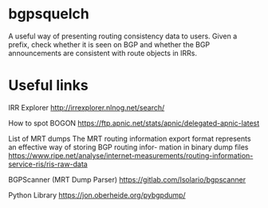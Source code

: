 # bgpsquelch

A useful way of presenting routing consistency data to users.  Given a prefix, check whether it is seen on BGP and whether the BGP announcements are consistent with route objects in IRRs.

# Useful links

IRR Explorer
http://irrexplorer.nlnog.net/search/

How to spot BOGON 
https://ftp.apnic.net/stats/apnic/delegated-apnic-latest

List of MRT dumps
The MRT routing information export format represents an effective way of storing BGP routing infor- mation in binary dump files
https://www.ripe.net/analyse/internet-measurements/routing-information-service-ris/ris-raw-data

BGPScanner (MRT Dump Parser)
https://gitlab.com/Isolario/bgpscanner

Python Library
https://jon.oberheide.org/pybgpdump/
